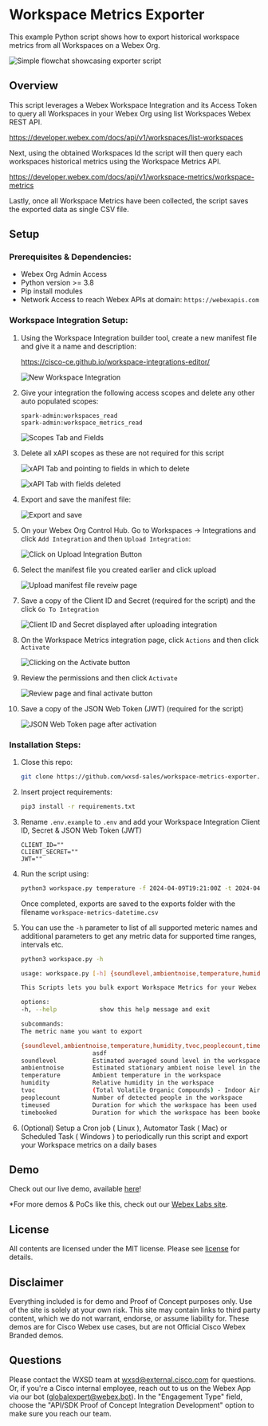 
# Workspace Metrics Exporter

This example Python script shows how to export historical workspace metrics from all Workspaces on a Webex Org. 

![Simple flowchat showcasing exporter script](images/Workspace%20Metrics%20Exporter.png)

## Overview

This script leverages a Webex Workspace Integration and its Access Token to query all Workspaces in your Webex Org using list Workspaces Webex REST API.

https://developer.webex.com/docs/api/v1/workspaces/list-workspaces

Next, using the obtained Workspaces Id the script will then query each workspaces historical metrics using the Workspace Metrics API.

https://developer.webex.com/docs/api/v1/workspace-metrics/workspace-metrics

Lastly, once all Workspace Metrics have been collected, the script saves the exported data as single CSV file.


## Setup

### Prerequisites & Dependencies: 

- Webex Org Admin Access
- Python version >= 3.8
- Pip install modules
- Network Access to reach Webex APIs at domain: ``https://webexapis.com``

<!-- GETTING STARTED -->

### Workspace Integration Setup:

1. Using the Workspace Integration builder tool, create a new manifest file and give it a name and description:

    https://cisco-ce.github.io/workspace-integrations-editor/

    ![New Workspace Integration](images/image-01.png)

2. Give your integration the following access scopes and delete any other auto populated scopes:
    ```
    spark-admin:workspaces_read
    spark-admin:workspace_metrics_read
    ```
    ![Scopes Tab and Fields](images/image-02.png)

3. Delete all xAPI scopes as these are not required for this script

    ![xAPI Tab and pointing to fields in which to delete](images/image-03.png)

    ![xAPI Tab with fields deleted](images/image-04.png)

4. Export and save the manifest file:

    ![Export and save](images/image-05.png)

5. On your Webex Org Control Hub. Go to Workspaces -> Integrations and click ``Add Integration`` and then ``Upload Integration``:

    ![Click on Upload Integration Button](images/image-06.png)

6. Select the manifest file you created earlier and click upload

    ![Upload manifest file reveiw page](images/image-07.png)

7. Save a copy of the Client ID and Secret (required for the script) and the click ``Go To Integration``

    ![Client ID and Secret displayed after uploading integration](images/image-08.png)

8. On the Workspace Metrics integration page, click ``Actions`` and then click ``Activate``

   ![Clicking on the Activate button](images/image-09.png)

9. Review the permissions and then click ``Activate``

    ![Review page and final activate button](images/image-10.png)

10. Save a copy of the JSON Web Token (JWT) (required for the script)

    ![JSON Web Token page after activation](images/image-11.png)


### Installation Steps:

1.  Close this repo:
    ```sh
    git clone https://github.com/wxsd-sales/workspace-metrics-exporter.git
    ```
2.  Insert project requirements:
    ```sh
    pip3 install -r requirements.txt
    ```
3. Rename ``.env.example`` to ``.env`` and add your Workspace Integration Client ID, Secret & JSON Web Token (JWT)
    ```
    CLIENT_ID=""
    CLIENT_SECRET=""
    JWT=""
    ```
4. Run the script using:
    ```sh
    python3 workspace.py temperature -f 2024-04-09T19:21:00Z -t 2024-04-10T17:21:00Z
    ```
    Once completed, exports are saved to the exports folder with the filename ``workspace-metrics-datetime.csv``

5. You can use the ``-h`` parameter to list of all supported meteric names and additional parameters to get any metric data for supported time ranges, intervals etc.
    ```sh
    python3 workspace.py -h

    usage: workspace.py [-h] {soundlevel,ambientnoise,temperature,humidity,tvoc,peoplecount,timeused,timebooked} ...

    This Scripts lets you bulk export Workspace Metrics for your Webex Org

    options:
    -h, --help            show this help message and exit

    subcommands:
    The metric name you want to export

    {soundlevel,ambientnoise,temperature,humidity,tvoc,peoplecount,timeused,timebooked}
                        asdf
    soundlevel          Estimated averaged sound level in the workspace
    ambientnoise        Estimated stationary ambient noise level in the workspace (background noise level)
    temperature         Ambient temperature in the workspace
    humidity            Relative humidity in the workspace
    tvoc                (Total Volatile Organic Compounds) - Indoor Air Quality
    peoplecount         Number of detected people in the workspace
    timeused            Duration for which the workspace has been used
    timebooked          Duration for which the workspace has been booked
    ```

6. (Optional) Setup a Cron job ( Linux ), Automator Task ( Mac)  or Scheduled Task ( Windows ) to periodically run this script and export your Workspace metrics on a daily bases
    
    
    
## Demo

Check out our live demo, available [here](https://app.vidcast.io/share/c95e524a-43e4-4ffe-a5c6-d8654ed98da3)!

*For more demos & PoCs like this, check out our [Webex Labs site](https://collabtoolbox.cisco.com/webex-labs).


## License

All contents are licensed under the MIT license. Please see [license](LICENSE) for details.


## Disclaimer
  
 Everything included is for demo and Proof of Concept purposes only. Use of the site is solely at your own risk. This site may contain links to third party content, which we do not warrant, endorse, or assume liability for. These demos are for Cisco Webex use cases, but are not Official Cisco Webex Branded demos.


## Questions
Please contact the WXSD team at [wxsd@external.cisco.com](mailto:wxsd@external.cisco.com?subject=workspace-metrics-exporter) for questions. Or, if you're a Cisco internal employee, reach out to us on the Webex App via our bot (globalexpert@webex.bot). In the "Engagement Type" field, choose the "API/SDK Proof of Concept Integration Development" option to make sure you reach our team. 
